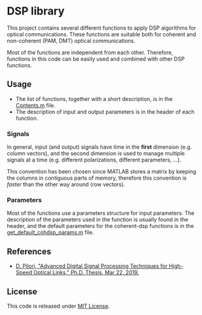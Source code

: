 # DSP library
This project contains several different functions to apply DSP algorithms
for optical communications. These functions are suitable both for coherent and
non-coherent (PAM, DMT) optical communications.

Most of the functions are independent from each other. Therefore, functions
in this code can be easily used and combined with other DSP functions.

## Usage
* The list of functions, together with a short description, is
  in the [Contents.m](Contents.m) file.
* The description of input and output parameters is in the header of each
  function.
  
### Signals 
In general, input (and output) signals have time in the **first** dimension
(e.g. column vectors), and the second dimension is used to manage multiple
signals at a time (e.g. different polarizations, different parameters, ...). 

This convention has been chosen since MATLAB stores a matrix by keeping
the columns in contiguous parts of memory, therefore this convention is
*faster* than the other way around (row vectors).

### Parameters 
Most of the functions use a parameters structure for input parameters. 
The description of the parameters used in the function is usually found in
the header, and the default parameters for the coherent-dsp functions 
is in the [get_default_cohdsp_params.m](get_default_cohdsp_params.m) file.

## References
- [D. Pilori, "Advanced Digital Signal Processing Techniques for High-Speed Optical Links," Ph.D. Thesis, Mar 22, 2019.](https://hdl.handle.net/11583/2729814)

## License
This code is released under [MIT License](https://opensource.org/licenses/MIT).